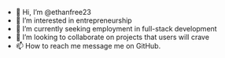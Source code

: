 - 👋 Hi, I’m @ethanfree23
- 👀 I’m interested in entrepreneurship
- 🌱 I’m currently seeking employment in full-stack development
- 💞️ I’m looking to collaborate on projects that users will crave
- 📫 How to reach me message me on GitHub.

<!---
ethanfree23/ethanfree23 is a ✨ special ✨ repository because its `README.md` (this file) appears on your GitHub profile.
You can click the Preview link to take a look at your changes.
--->
